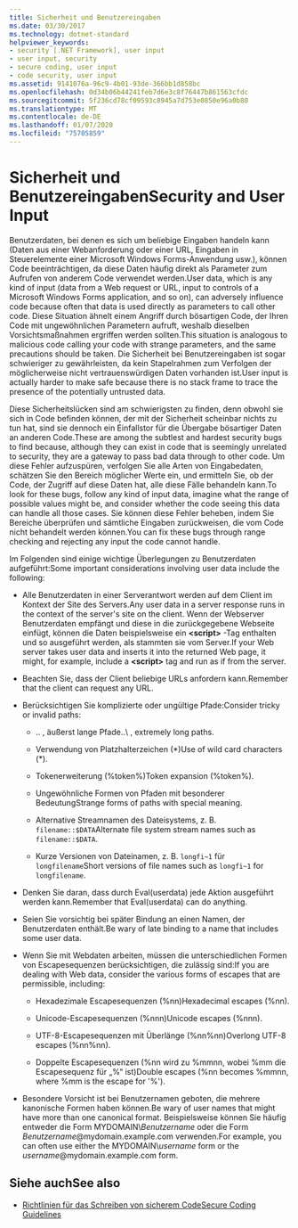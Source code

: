 ```yaml
---
title: Sicherheit und Benutzereingaben
ms.date: 03/30/2017
ms.technology: dotnet-standard
helpviewer_keywords:
- security [.NET Framework], user input
- user input, security
- secure coding, user input
- code security, user input
ms.assetid: 9141076a-96c9-4b01-93de-366bb1d858bc
ms.openlocfilehash: 0d34b06b44241feb7d6e3c8f76447b861563cfdc
ms.sourcegitcommit: 5f236cd78cf09593c8945a7d753e0850e96a0b80
ms.translationtype: MT
ms.contentlocale: de-DE
ms.lasthandoff: 01/07/2020
ms.locfileid: "75705859"
---
```

# <a name="security-and-user-input"></a><span data-ttu-id="2d5d2-102">Sicherheit und Benutzereingaben</span><span class="sxs-lookup"><span data-stu-id="2d5d2-102">Security and User Input</span></span>

<span data-ttu-id="2d5d2-103">Benutzerdaten, bei denen es sich um beliebige Eingaben handeln kann (Daten aus einer Webanforderung oder einer URL, Eingaben in Steuerelemente einer Microsoft Windows Forms-Anwendung usw.), können Code beeinträchtigen, da diese Daten häufig direkt als Parameter zum Aufrufen von anderem Code verwendet werden.</span><span class="sxs-lookup"><span data-stu-id="2d5d2-103">User data, which is any kind of input (data from a Web request or URL, input to controls of a Microsoft Windows Forms application, and so on), can adversely influence code because often that data is used directly as parameters to call other code.</span></span> <span data-ttu-id="2d5d2-104">Diese Situation ähnelt einem Angriff durch bösartigen Code, der Ihren Code mit ungewöhnlichen Parametern aufruft, weshalb dieselben Vorsichtsmaßnahmen ergriffen werden sollten.</span><span class="sxs-lookup"><span data-stu-id="2d5d2-104">This situation is analogous to malicious code calling your code with strange parameters, and the same precautions should be taken.</span></span> <span data-ttu-id="2d5d2-105">Die Sicherheit bei Benutzereingaben ist sogar schwieriger zu gewährleisten, da kein Stapelrahmen zum Verfolgen der möglicherweise nicht vertrauenswürdigen Daten vorhanden ist.</span><span class="sxs-lookup"><span data-stu-id="2d5d2-105">User input is actually harder to make safe because there is no stack frame to trace the presence of the potentially untrusted data.</span></span>

<span data-ttu-id="2d5d2-106">Diese Sicherheitslücken sind am schwierigsten zu finden, denn obwohl sie sich in Code befinden können, der mit der Sicherheit scheinbar nichts zu tun hat, sind sie dennoch ein Einfallstor für die Übergabe bösartiger Daten an anderen Code.</span><span class="sxs-lookup"><span data-stu-id="2d5d2-106">These are among the subtlest and hardest security bugs to find because, although they can exist in code that is seemingly unrelated to security, they are a gateway to pass bad data through to other code.</span></span> <span data-ttu-id="2d5d2-107">Um diese Fehler aufzuspüren, verfolgen Sie alle Arten von Eingabedaten, schätzen Sie den Bereich möglicher Werte ein, und ermitteln Sie, ob der Code, der Zugriff auf diese Daten hat, alle diese Fälle behandeln kann.</span><span class="sxs-lookup"><span data-stu-id="2d5d2-107">To look for these bugs, follow any kind of input data, imagine what the range of possible values might be, and consider whether the code seeing this data can handle all those cases.</span></span> <span data-ttu-id="2d5d2-108">Sie können diese Fehler beheben, indem Sie Bereiche überprüfen und sämtliche Eingaben zurückweisen, die vom Code nicht behandelt werden können.</span><span class="sxs-lookup"><span data-stu-id="2d5d2-108">You can fix these bugs through range checking and rejecting any input the code cannot handle.</span></span>

<span data-ttu-id="2d5d2-109">Im Folgenden sind einige wichtige Überlegungen zu Benutzerdaten aufgeführt:</span><span class="sxs-lookup"><span data-stu-id="2d5d2-109">Some important considerations involving user data include the following:</span></span>

- <span data-ttu-id="2d5d2-110">Alle Benutzerdaten in einer Serverantwort werden auf dem Client im Kontext der Site des Servers.</span><span class="sxs-lookup"><span data-stu-id="2d5d2-110">Any user data in a server response runs in the context of the server's site on the client.</span></span> <span data-ttu-id="2d5d2-111">Wenn der Webserver Benutzerdaten empfängt und diese in die zurückgegebene Webseite einfügt, können die Daten beispielsweise ein **\<script>** -Tag enthalten und so ausgeführt werden, als stammten sie vom Server.</span><span class="sxs-lookup"><span data-stu-id="2d5d2-111">If your Web server takes user data and inserts it into the returned Web page, it might, for example, include a **\<script>** tag and run as if from the server.</span></span>

- <span data-ttu-id="2d5d2-112">Beachten Sie, dass der Client beliebige URLs anfordern kann.</span><span class="sxs-lookup"><span data-stu-id="2d5d2-112">Remember that the client can request any URL.</span></span>

- <span data-ttu-id="2d5d2-113">Berücksichtigen Sie komplizierte oder ungültige Pfade:</span><span class="sxs-lookup"><span data-stu-id="2d5d2-113">Consider tricky or invalid paths:</span></span>

  - <span data-ttu-id="2d5d2-114">.. \, äußerst lange Pfade</span><span class="sxs-lookup"><span data-stu-id="2d5d2-114">..\ , extremely long paths.</span></span>

  - <span data-ttu-id="2d5d2-115">Verwendung von Platzhalterzeichen (\*)</span><span class="sxs-lookup"><span data-stu-id="2d5d2-115">Use of wild card characters (\*).</span></span>

  - <span data-ttu-id="2d5d2-116">Tokenerweiterung (%token%)</span><span class="sxs-lookup"><span data-stu-id="2d5d2-116">Token expansion (%token%).</span></span>

  - <span data-ttu-id="2d5d2-117">Ungewöhnliche Formen von Pfaden mit besonderer Bedeutung</span><span class="sxs-lookup"><span data-stu-id="2d5d2-117">Strange forms of paths with special meaning.</span></span>

  - <span data-ttu-id="2d5d2-118">Alternative Streamnamen des Dateisystems, z. B. `filename::$DATA`</span><span class="sxs-lookup"><span data-stu-id="2d5d2-118">Alternate file system stream names such as `filename::$DATA`.</span></span>

  - <span data-ttu-id="2d5d2-119">Kurze Versionen von Dateinamen, z. B. `longfi~1` für `longfilename`</span><span class="sxs-lookup"><span data-stu-id="2d5d2-119">Short versions of file names such as `longfi~1` for `longfilename`.</span></span>

- <span data-ttu-id="2d5d2-120">Denken Sie daran, dass durch Eval(userdata) jede Aktion ausgeführt werden kann.</span><span class="sxs-lookup"><span data-stu-id="2d5d2-120">Remember that Eval(userdata) can do anything.</span></span>

- <span data-ttu-id="2d5d2-121">Seien Sie vorsichtig bei später Bindung an einen Namen, der Benutzerdaten enthält.</span><span class="sxs-lookup"><span data-stu-id="2d5d2-121">Be wary of late binding to a name that includes some user data.</span></span>

- <span data-ttu-id="2d5d2-122">Wenn Sie mit Webdaten arbeiten, müssen die unterschiedlichen Formen von Escapesequenzen berücksichtigen, die zulässig sind:</span><span class="sxs-lookup"><span data-stu-id="2d5d2-122">If you are dealing with Web data, consider the various forms of escapes that are permissible, including:</span></span>

  - <span data-ttu-id="2d5d2-123">Hexadezimale Escapesequenzen (%nn)</span><span class="sxs-lookup"><span data-stu-id="2d5d2-123">Hexadecimal escapes (%nn).</span></span>

  - <span data-ttu-id="2d5d2-124">Unicode-Escapesequenzen (%nnn)</span><span class="sxs-lookup"><span data-stu-id="2d5d2-124">Unicode escapes (%nnn).</span></span>

  - <span data-ttu-id="2d5d2-125">UTF-8-Escapesequenzen mit Überlänge (%nn%nn)</span><span class="sxs-lookup"><span data-stu-id="2d5d2-125">Overlong UTF-8 escapes (%nn%nn).</span></span>

  - <span data-ttu-id="2d5d2-126">Doppelte Escapesequenzen (%nn wird zu %mmnn, wobei %mm die Escapesequenz für „%“ ist)</span><span class="sxs-lookup"><span data-stu-id="2d5d2-126">Double escapes (%nn becomes %mmnn, where %mm is the escape for '%').</span></span>

- <span data-ttu-id="2d5d2-127">Besondere Vorsicht ist bei Benutzernamen geboten, die mehrere kanonische Formen haben können.</span><span class="sxs-lookup"><span data-stu-id="2d5d2-127">Be wary of user names that might have more than one canonical format.</span></span> <span data-ttu-id="2d5d2-128">Beispielsweise können Sie häufig entweder die Form MYDOMAIN\\*Benutzername* oder die Form *Benutzername*@mydomain.example.com verwenden.</span><span class="sxs-lookup"><span data-stu-id="2d5d2-128">For example, you can often use either the MYDOMAIN\\*username* form or the *username*@mydomain.example.com form.</span></span>

## <a name="see-also"></a><span data-ttu-id="2d5d2-129">Siehe auch</span><span class="sxs-lookup"><span data-stu-id="2d5d2-129">See also</span></span>

- [<span data-ttu-id="2d5d2-130">Richtlinien für das Schreiben von sicherem Code</span><span class="sxs-lookup"><span data-stu-id="2d5d2-130">Secure Coding Guidelines</span></span>](../../../docs/standard/security/secure-coding-guidelines.md)
